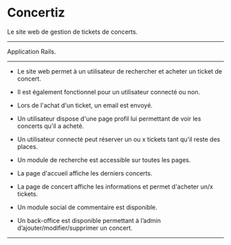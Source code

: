 # Concertiz

Le site web de gestion de tickets de concerts.

-----------------------------------------

Application Rails.

-----------------------------------------

- Le site web permet à un utilisateur de rechercher et acheter un ticket de concert.

- Il est également fonctionnel pour un utilisateur connecté ou non.

- Lors de l'achat d'un ticket, un email est envoyé.

- Un utilisateur dispose d'une page profil lui permettant de voir les concerts qu'il a acheté.

- Un utilisateur connecté peut réserver un ou x tickets tant qu'il reste des places.

- Un module de recherche est accessible sur toutes les pages.

- La page d'accueil affiche les derniers concerts.

- La page de concert affiche les informations et permet d'acheter un/x tickets.

- Un module social de commentaire est disponible.

- Un back-office est disponible permettant à l’admin d’ajouter/modifier/supprimer un concert.

-----------------------------------------
